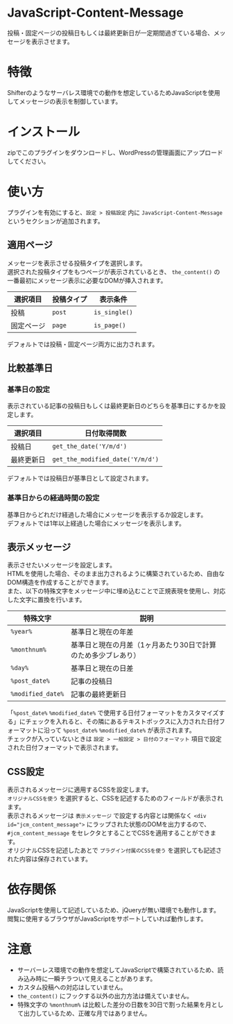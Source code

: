 # JavaScript-Content-Message
投稿・固定ページの投稿日もしくは最終更新日が一定期間過ぎている場合、メッセージを表示させます。

# 特徴
Shifterのようなサーバレス環境での動作を想定しているためJavaScriptを使用してメッセージの表示を制御しています。

# インストール
zipでこのプラグインをダウンロードし、WordPressの管理画面にアップロードしてください。

# 使い方
プラグインを有効にすると、`設定 > 投稿設定` 内に `JavaScript-Content-Message` というセクションが追加されます。

## 適用ページ
メッセージを表示させる投稿タイプを選択します。  
選択された投稿タイプをもつページが表示されているとき、 `the_content()` の一番最初にメッセージ表示に必要なDOMが挿入されます。

| 選択項目 | 投稿タイプ | 表示条件 |
----|----|----
| 投稿 | `post` | `is_single()` |
| 固定ページ | `page` | `is_page()` |

デフォルトでは投稿・固定ページ両方に出力されます。

## 比較基準日
### 基準日の設定
表示されている記事の投稿日もしくは最終更新日のどちらを基準日にするかを設定します。

| 選択項目 | 日付取得関数 |
----|----
| 投稿日 | `get_the_date('Y/m/d')` |
| 最終更新日 | `get_the_modified_date('Y/m/d')` |

デフォルトでは投稿日が基準日として設定されます。

### 基準日からの経過時間の設定
基準日からどれだけ経過した場合にメッセージを表示するか設定します。  
デフォルトでは1年以上経過した場合にメッセージを表示します。

## 表示メッセージ
表示させたいメッセージを設定します。  
HTMLを使用した場合、そのまま出力されるように構築されているため、自由なDOM構造を作成することができます。  
また、以下の特殊文字をメッセージ中に埋め込むことで正規表現を使用し、対応した文字に置換を行います。

| 特殊文字 | 説明 |
----|----
| `%year%` | 基準日と現在の年差 |
| `%monthnum%` | 基準日と現在の月差（1ヶ月あたり30日で計算のため多少ブレあり） |
| `%day%` | 基準日と現在の日差 |
| `%post_date%` | 記事の投稿日 |
| `%modified_date%` | 記事の最終更新日 |

「`%post_date%` `%modified_date%` で使用する日付フォーマットをカスタマイズする」にチェックを入れると、その隣にあるテキストボックスに入力された日付フォーマットに沿って `%post_date%` `%modified_date%` が表示されます。  
チェックが入っていないときは `設定 > 一般設定 > 日付のフォーマット` 項目で設定された日付フォーマットで表示されます。

## CSS設定
表示されるメッセージに適用するCSSを設定します。  
`オリジナルCSSを使う` を選択すると、CSSを記述するためのフィールドが表示されます。  
表示されるメッセージは `表示メッセージ` で設定する内容とは関係なく `<div id="jcm_content_message">` にラップされた状態のDOMを出力するので、 `#jcm_content_message` をセレクタとすることでCSSを適用することができます。  
オリジナルCSSを記述したあとで `プラグイン付属のCSSを使う` を選択しても記述された内容は保存されています。

# 依存関係
JavaScriptを使用して記述しているため、jQueryが無い環境でも動作します。  
閲覧に使用するブラウザがJavaScriptをサポートしていれば動作します。

# 注意
- サーバーレス環境での動作を想定してJavaScriptで構築されているため、読み込み時に一瞬チラついて見えることがあります。
- カスタム投稿への対応はしていません。
- `the_content()` にフックする以外の出力方法は備えていません。
- 特殊文字の `%monthnum%` は比較した差分の日数を30日で割った結果を月として出力しているため、正確な月ではありません。